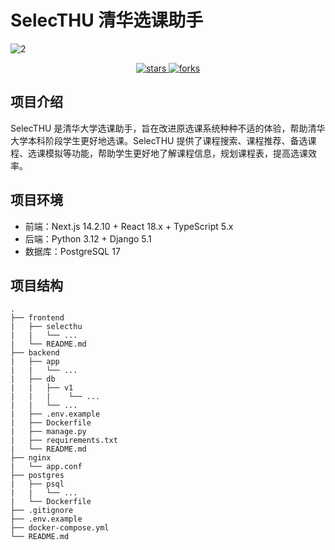 # SelecTHU 清华选课助手

![2](https://raw.githubusercontent.com/ShYuF/myPic/refs/heads/main/3plus.jpg)

<p align="center">
<a href="https://github.com/SelecTHU/SelecTHU">
<img src="https://img.shields.io/github/stars/SelecTHU/SelecTHU.svg?style=flat" alt="stars">
</a>
<a href="https://github.com/SelecTHU/SelecTHU/issues">
<img src="https://img.shields.io/github/issues/SelecTHU/SelecTHU.svg?style=flat" alt="forks">
</a>
</p>

## 项目介绍
SelecTHU 是清华大学选课助手，旨在改进原选课系统种种不适的体验，帮助清华大学本科阶段学生更好地选课。SelecTHU 提供了课程搜索、课程推荐、备选课程、选课模拟等功能，帮助学生更好地了解课程信息，规划课程表，提高选课效率。

## 项目环境
- 前端：Next.js 14.2.10 + React 18.x + TypeScript 5.x
- 后端：Python 3.12 + Django 5.1
- 数据库：PostgreSQL 17


## 项目结构
```
.
├── frontend
|   ├── selecthu
|   |   └── ...
|   └── README.md
├── backend
|   ├── app
|   |   └── ...
|   ├── db
|   |   ├── v1
|   |   |    └── ...
|   |   └── ...
|   ├── .env.example
|   ├── Dockerfile
|   ├── manage.py
|   ├── requirements.txt
|   └── README.md
├── nginx
|   └── app.conf
├── postgres
|   ├── psql
|   |   └── ...
|   └── Dockerfile
├── .gitignore
├── .env.example
├── docker-compose.yml
└── README.md
```
